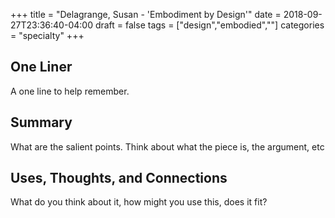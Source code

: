 +++
title = "Delagrange, Susan - 'Embodiment by Design'"
date = 2018-09-27T23:36:40-04:00
draft = false
tags = ["design","embodied",""]
categories = "specialty"
+++
## One Liner
A one line to help remember.

## Summary
What are the salient points. Think about what the piece is, the argument, etc

## Uses, Thoughts, and Connections
What do you think about it, how might you use this, does it fit?
